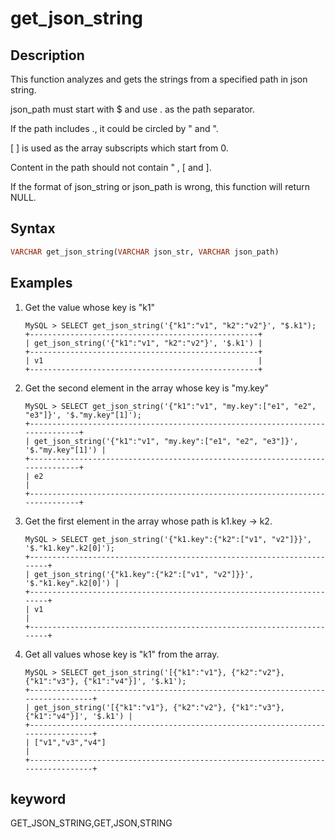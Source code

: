 # get_json_string

## Description

This function analyzes and gets the strings from a specified path in json string.

json_path must start with $ and use . as the path separator.

If the path includes ., it could be circled by " and ".

[ ] is used as the array subscripts which start from 0.

Content in the path should not contain " , [ and ].

If the format of json_string or json_path is wrong, this function will return NULL.

## Syntax

```Haskell
VARCHAR get_json_string(VARCHAR json_str, VARCHAR json_path)
```


## Examples

1. Get the value whose key is "k1"

    ```Plain Text
    MySQL > SELECT get_json_string('{"k1":"v1", "k2":"v2"}', "$.k1");
    +---------------------------------------------------+
    | get_json_string('{"k1":"v1", "k2":"v2"}', '$.k1') |
    +---------------------------------------------------+
    | v1                                                |
    +---------------------------------------------------+
    ```

2. Get the second element in the array whose key is "my.key"

    ```Plain Text
    MySQL > SELECT get_json_string('{"k1":"v1", "my.key":["e1", "e2", "e3"]}', '$."my.key"[1]');
    +------------------------------------------------------------------------------+
    | get_json_string('{"k1":"v1", "my.key":["e1", "e2", "e3"]}', '$."my.key"[1]') |
    +------------------------------------------------------------------------------+
    | e2                                                                           |
    +------------------------------------------------------------------------------+
    ```

3. Get the first element in the array whose path is k1.key -> k2.

    ```Plain Text
    MySQL > SELECT get_json_string('{"k1.key":{"k2":["v1", "v2"]}}', '$."k1.key".k2[0]');
    +-----------------------------------------------------------------------+
    | get_json_string('{"k1.key":{"k2":["v1", "v2"]}}', '$."k1.key".k2[0]') |
    +-----------------------------------------------------------------------+
    | v1                                                                    |
    +-----------------------------------------------------------------------+
    ```

4. Get all values whose key is "k1" from the array.

    ```Plain Text
    MySQL > SELECT get_json_string('[{"k1":"v1"}, {"k2":"v2"}, {"k1":"v3"}, {"k1":"v4"}]', '$.k1');
    +---------------------------------------------------------------------------------+
    | get_json_string('[{"k1":"v1"}, {"k2":"v2"}, {"k1":"v3"}, {"k1":"v4"}]', '$.k1') |
    +---------------------------------------------------------------------------------+
    | ["v1","v3","v4"]                                                                |
    +---------------------------------------------------------------------------------+
    ```

## keyword

GET_JSON_STRING,GET,JSON,STRING
